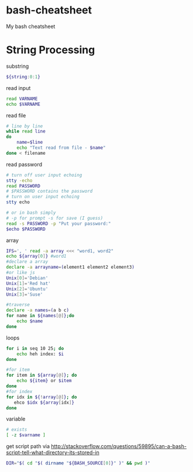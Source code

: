 bash-cheatsheet
===============

My bash cheatsheet


# String Processing

substring
```bash
${string:0:1}
```

read input
```bash
read VARNAME
echo $VARNAME
```

read file
```bash
# line by line
while read line
do
    name=$line
    echo "Text read from file - $name"
done < filename
```

read password
```bash
# turn off user input echoing
stty -echo
read PASSWORD
# $PASSWORD contains the password
# turn on user input echoing
stty echo

# or in bash simply
# -p for prompt -s for save (I guess)
read -s PASSWORD -p "Put your password:"
$echo $PASSWORD

```

array
```bash
IFS=', ' read -a array <<< "word1, word2"
echo ${array[0]} #word1
#declare a array
declare -a arrayname=(element1 element2 element3)
#or like js
Unix[0]='Debian'
Unix[1]='Red hat'
Unix[2]='Ubuntu'
Unix[3]='Suse'

#traverse
declare -a names=(a b c)
for name in ${names[@]};do
    echo $name
done

```

loops
```bash
for i in seq 10 25; do
    echo heh index: $i
done

```
```bash
#for item
for item in ${array[@]}; do
    echo ${item} or $item
done
#for index
for idx in ${!array[@]}; do
   ehco $idx ${array[idx]}
done
```

variable
```bash
# exists
[ -z $varname ]  
```

get script path
via http://stackoverflow.com/questions/59895/can-a-bash-script-tell-what-directory-its-stored-in
```bash
DIR="$( cd "$( dirname "${BASH_SOURCE[0]}" )" && pwd )"
```

